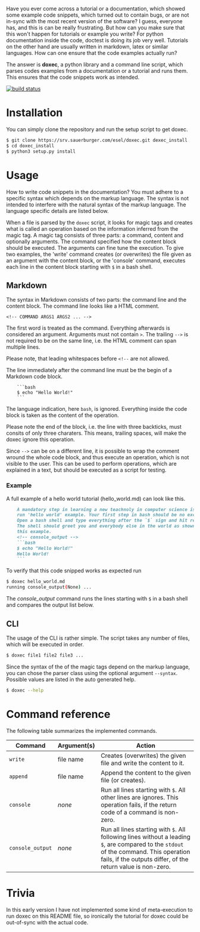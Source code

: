 

Have you ever come across a tutorial or a documentation, which showed some
example code snippets, which turned out to contain bugs, or are not in-sync
with the most recent version of the software? I guess, everyone has, and this
is can be really frustrating. But how can you make sure that this won't happen
for tutorials or example you write? For python documentation inside the code,
doctest is doing its job very well. Tutorials on the other hand are usually
written in markdown, latex or similar languages. How can one ensure that the
code examples actually run?

The answer is __doxec__, a python library and a command line script,
which parses codes examples from a documentation or a tutorial and runs them.
This ensures that the code snippets work as intended.

[![build status](https://srv.sauerburger.com/esel/doxec/badges/master/build.svg)](https://srv.sauerburger.com/esel/doxec/commits/master)


# Installation
You can simply clone the repository and run the setup script to get doxec.

```bash
$ git clone https://srv.sauerburger.com/esel/doxec.git dexec_install
$ cd doxec_install
$ python3 setup.py install
```



# Usage

How to write code snippets in the documentation? You must adhere to a specific
syntax which depends on the markup language. The syntax is not intended to
interfere with the natural syntax of the markup language. The language
specific details are listed below.

When a file is parsed by the `doxec` script, it looks for magic tags and
creates what is called an operation based on the information inferred from the
magic tag. A magic tag consists of three parts: a command, content and optionally
arguments. The command specified how the content block should be executed. The
arguments can fine tune the execution. To give two examples, the 
'write' command creates (or overwrites) the file given as an argument with the
content block, or the 'console' command, executes each line in the content
block starting with `$` in a bash shell.

## Markdown

The syntax in Markdown consists of two parts: the command line and the content
block. The command line looks like a HTML comment.

```
<!-- COMMAND ARGS1 ARGS2 ... -->
```

The first word is treated as the command. Everything afterwards is considered
an argument. Arguments must not contain `>`. The trailing `-->` is not
required to be on the same line, i.e. the HTML comment can span multiple
lines.

Please note, that leading whitespaces before `<!--` are not allowed.

The line immediately after the command line must be the begin of a Markdown
code block. 

```
    ```bash
    $ echo "Hello World!"
    ```
```

The language indication, here `bash`, is ignored. Everything inside the code
block is taken as the content of the operation.

Please note the end of the block, i.e. the line with three backticks, must
consits of only three charaters. This means, trailing spaces, will make the
doxec ignore this operation.

Since `-->` can be on a different line, it is possible to wrap the comment
wround the whole code block, and thus execute an operation, which is not
visible to the user. This can be used to perform operations, which are
explained in a text, but should be executed as a script for testing.

### Example

A full example of a hello world tutorial (hello_world.md) can look like this. 
```markdown
    A mandatory step in learning a new teachnoly in computer science is to
    run 'hello world' example. Your first step in bash should be no exception.
    Open a bash shell and type everything after the `$` sign and hit return.
    The shell should greet you and everybody else in the world as shown in
    this example.
    <!-- console_output -->
    ```bash
    $ echo "Hello World!"
    Hello World!
    ```
```

To verify that this code snipped works as expected run
```bash
$ doxec hello_world.md
running console_output(None) ...
```
The *console_output* command runs the lines starting with `$` in a bash shell
and compares the output list below.

## CLI
The usage of the CLI is rather simple. The script takes any number of files,
which will be executed in order.

```bash
$ doxec file1 file2 file3 ...
```

Since the syntax of the of the magic tags depend on the markup language, you
can chose the parser class using the optional argument `--syntax`. Possible
values are listed in the auto generated help.

```bash
$ doxec --help
```

# Command reference

The following table summarizes the implemented commands.

| Command | Argument(s) | Action |
| ------- | ----------- | ------ |
| `write` | file name | Creates (overwrites) the given file and write the content to it. |
| `append` | file name | Append the content to the given file (or creates). |
| `console` | *none* | Run all lines starting with `$`. All other lines are ignores. This operation fails, if the return code of a command is non-zero. |
| `console_output` | *none* | Run all lines starting with `$`. All following lines without a leading `$`, are compared to the `stdout` of the command. This operation fails, if the outputs differ, of the return value is non-zero. |

# Trivia
In this early version I have not implemented some kind of meta-execution to
run doxec on this README file, so ironically the tutorial for doxec could be
out-of-sync with the actual code.

